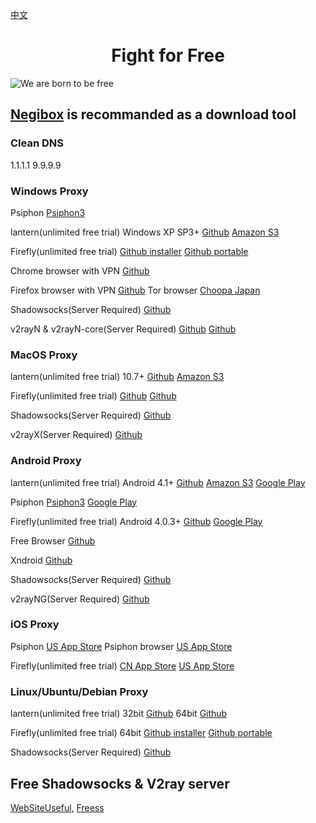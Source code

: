 [中文](https://github.com/hugetiny/FreeVPN/blob/master/READMECN.md)

<h1 align="center">Fight for Free</h1>

![We are born to be free](http://pureplaystation.com/wp-content/uploads/2016/10/A_O_T_-Wings-of-Freedom_20160926135537.jpg)

## [Negibox](https://negibox.com) is recommanded as a download tool


### Clean DNS
1.1.1.1
9.9.9.9

### Windows Proxy
Psiphon
[Psiphon3](https://www.psiphon3.com/psiphon3.exe)

lantern(unlimited free trial)
Windows XP SP3+
[Github](https://raw.githubusercontent.com/getlantern/lantern-binaries/master/lantern-installer.exe)
[Amazon S3](https://s3.amazonaws.com/lantern/lantern-installer.exe)

Firefly(unlimited free trial)
[Github installer](https://raw.githubusercontent.com/cdtmirrors/yhc/master/yhc.exe)
[Github portable](https://raw.githubusercontent.com/cdtmirrors/yhc/master/greenyhc.exe)

Chrome browser with VPN
[Github](https://github.com/bannedbook/fanqiang/wiki/Chrome%E4%B8%80%E9%94%AE%E7%BF%BB%E5%A2%99%E5%8C%85#chromego-down)

Firefox browser with VPN
[Github](https://github.com/bannedbook/fanqiang/wiki/%E7%81%AB%E7%8B%90firefox%E4%B8%80%E9%94%AE%E7%BF%BB%E5%A2%99%E5%8C%85#firefoxfq-down)
Tor browser
[Choopa Japan](http://45.32.39.221/TorBrowserPortable.7z)

Shadowsocks(Server Required)
[Github](https://github.com/shadowsocks/shadowsocks-windows/releases/download/4.1.6/Shadowsocks-4.1.6.zip)

v2rayN & v2rayN-core(Server Required)
[Github](https://github.com/2dust/v2rayN/releases/download/2.27/v2rayN-Core.zip)
[Github](https://github.com/2dust/v2rayN/releases/download/2.27/v2rayN.zip)

### MacOS Proxy
lantern(unlimited free trial)
10.7+
[Github](https://raw.githubusercontent.com/getlantern/lantern-binaries/master/lantern-installer.dmg)
[Amazon S3](https://s3.amazonaws.com/lantern/lantern-installer.dmg)

Firefly(unlimited free trial)
[Github](https://raw.githubusercontent.com/cdtmirrors/yhc/master/yhc.dmg)
[Github](https://github.com/yinghuocho/download/blob/master/firefly_darwin_amd64?raw=true)

Shadowsocks(Server Required)
[Github](https://github.com/shadowsocks/ShadowsocksX-NG/releases/download/v1.8.2/ShadowsocksX-NG.app.1.8.2.zip)

v2rayX(Server Required)
[Github](https://github.com/Cenmrev/V2RayX/releases/download/v1.5.1/V2RayX.app.zip)

### Android Proxy
lantern(unlimited free trial)
Android 4.1+
[Github](https://raw.githubusercontent.com/getlantern/lantern-binaries/master/lantern-installer.apk)
[Amazon S3](https://s3.amazonaws.com/lantern/lantern-installer.apk)
[Google Play](https://play.google.com/store/apps/details?id=org.getlantern.lantern)

Psiphon
[Psiphon3](https://www.psiphon3.com/PsiphonAndroid.apk)
[Google Play](https://play.google.com/store/apps/developer?id=Psiphon+Inc.)

Firefly(unlimited free trial)
Android 4.0.3+
[Github](https://raw.githubusercontent.com/cdtmirrors/yhc/master/yhc.apk)
[Google Play](https://play.google.com/store/apps/details?id=org.gofirefly.android.vpn)

Free Browser
[Github](https://github.com/greatfire/x/raw/master/FreeBrowser.apk)

Xndroid
[Github](https://github.com/XndroidDev/Xndroid/releases/download/1.2.6/app-release.apk)

Shadowsocks(Server Required)
[Github](https://github.com/shadowsocks/shadowsocks-android/releases/download/v4.7.4/shadowsocks--universal-4.7.4.apk)

v2rayNG(Server Required)
[Github](https://github.com/2dust/v2rayNG/releases/download/0.6.19.4/app-universal-release.apk)

### iOS Proxy
Psiphon
[US App Store](https://itunes.apple.com/us/app/psiphon/id1276263909?ls=1&mt=8)
Psiphon browser
[US App Store](https://itunes.apple.com/us/app/psiphon-browser/id1193362444?ls=1&mt=8)

Firefly(unlimited free trial)
[CN App Store](https://itunes.apple.com/cn/app/%E5%B0%BC%E9%A9%AC%E4%BB%A3%E7%90%86/id1260125306?mt=8)
[US App Store](https://itunes.apple.com/us/app/mudhorse-proxy/id1260125306)


### Linux/Ubuntu/Debian Proxy
lantern(unlimited free trial)
32bit
[Github](https://raw.githubusercontent.com/getlantern/lantern-binaries/master/lantern-installer-32-bit.deb)
64bit
[Github](https://raw.githubusercontent.com/getlantern/lantern-binaries/master/lantern-installer-64-bit.deb)

Firefly(unlimited free trial)
64bit
[Github installer](https://github.com/yinghuocho/download/blob/master/firefly_linux_amd64_install.deb?raw=true)
[Github portable](https://github.com/yinghuocho/download/blob/master/firefly_linux_amd64?raw=true)

Shadowsocks(Server Required)
[Github](https://github.com/shadowsocks/shadowsocks-qt5/releases/download/v3.0.1/Shadowsocks-Qt5-3.0.1-x86_64.AppImage)


## Free Shadowsocks & V2ray server
[WebSiteUseful](https://github.com/loremwalker/WebSiteUseful/blob/master/%E7%A7%91%E5%AD%A6%E4%B8%8A%E7%BD%91/SS%26%26SSR%26v2ray%E5%88%86%E4%BA%AB.md),
[Freess](https://github.com/max2max/freess)





